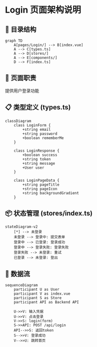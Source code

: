 # Login 页面架构说明

## 📁 目录结构

```mermaid
graph TD
    A[pages/Login/] --> B[index.vue]
    A --> C[types.ts]
    A --> D[stores/]
    A --> E[components/]
    D --> F[index.ts]
```

## 🎯 页面职责

提供用户登录功能

## 📋 类型定义 (types.ts)

```mermaid
classDiagram
    class LoginForm {
        +string email
        +string password
        +boolean rememberMe
    }

    class LoginResponse {
        +boolean success
        +string token
        +string message
        +User user
    }

    class LoginPageData {
        +string pageTitle
        +string pageIcon
        +string backgroundGradient
    }
```

## 📦 状态管理 (stores/index.ts)

```mermaid
stateDiagram-v2
    [*] --> 未登录
    未登录 --> 登录中: 提交表单
    登录中 --> 已登录: 登录成功
    登录中 --> 登录失败: 登录失败
    登录失败 --> 未登录: 重试
    已登录 --> 未登录: 登出
```

## 🔄 数据流

```mermaid
sequenceDiagram
    participant U as User
    participant V as index.vue
    participant S as Store
    participant API as Backend API

    U->>V: 输入凭据
    U->>V: 点击登录
    V->>S: login(form)
    S->>API: POST /api/login
    API-->>S: 返回token
    S-->>V: 登录成功
    V-->>U: 跳转首页
```

